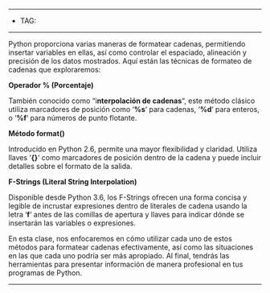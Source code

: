 
----
- TAG:
-----
Python proporciona varias maneras de formatear cadenas, permitiendo insertar variables en ellas, así como controlar el espaciado, alineación y precisión de los datos mostrados. Aquí están las técnicas de formateo de cadenas que exploraremos:

**Operador % (Porcentaje)**

También conocido como “i**nterpolación de cadenas**“, este método clásico utiliza marcadores de posición como ‘**%s**‘ para cadenas, ‘**%d**‘ para enteros, o ‘**%f**‘ para números de punto flotante.

**Método format()**

Introducido en Python 2.6, permite una mayor flexibilidad y claridad. Utiliza llaves ‘**{}**‘ como marcadores de posición dentro de la cadena y puede incluir detalles sobre el formato de la salida.

**F-Strings (Literal String Interpolation)**

Disponible desde Python 3.6, los F-Strings ofrecen una forma concisa y legible de incrustar expresiones dentro de literales de cadena usando la letra ‘**f**‘ antes de las comillas de apertura y llaves para indicar dónde se insertarán las variables o expresiones.

En esta clase, nos enfocaremos en cómo utilizar cada uno de estos métodos para formatear cadenas efectivamente, así como las situaciones en las que cada uno podría ser más apropiado. Al final, tendrás las herramientas para presentar información de manera profesional en tus programas de Python.

----
